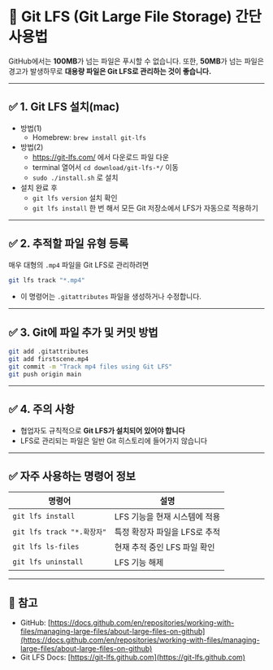 # 🧠 Git LFS (Git Large File Storage) 간단 사용법

GitHub에서는 **100MB**가 넘는 파일은 푸시할 수 없습니다.
또한, **50MB**가 넘는 파일은 경고가 발생하무로 **대용량 파일은 Git LFS로 관리하는 것이 좋습니다.**

---

## ✅ 1. Git LFS 설치(mac)
* 방법(1) 
    * Homebrew: `brew install git-lfs`
* 방법(2)
    * https://git-lfs.com/ 에서 다운로드 파일 다운
    * terminal 열어서 `cd download/git-lfs-*/` 이동
    * `sudo ./install.sh` 로 설치
* 설치 완료 후
    * `git lfs version` 설치 확인
    * `git lfs install` 한 번 해서 모든 Git 저장소에서 LFS가 자동으로 적용하기
---

## ✅ 2. 추적할 파일 유형 등록

매우 대형의 `.mp4` 파일을 Git LFS로 관리하려면
```bash
git lfs track "*.mp4"
```
* 이 명령어는 `.gitattributes` 파일을 생성하거나 수정합니다.

---

## ✅ 3. Git에 파일 추가 및 커밋 방법

```bash
git add .gitattributes
git add firstscene.mp4
git commit -m "Track mp4 files using Git LFS"
git push origin main
```

---

## ✅ 4. 주의 사항

* 협업자도 규칙적으로 **Git LFS가 설치되어 있어야 합니다**
* LFS로 관리되는 파일은 일반 Git 히스토리에 들어가지 않습니다

---

## ✅ 자주 사용하는 명령어 정보

| 명령어                     | 설명                 |
| ----------------------- | ------------------ |
| `git lfs install`       | LFS 기능을 현재 시스템에 적용 |
| `git lfs track "*.확장자"` | 특정 확장자 파일을 LFS로 추적 |
| `git lfs ls-files`      | 현재 추적 중인 LFS 파일 확인 |
| `git lfs uninstall`     | LFS 기능 해제          |

---

## 📌 참고

* GitHub: [https://docs.github.com/en/repositories/working-with-files/managing-large-files/about-large-files-on-github](https://docs.github.com/en/repositories/working-with-files/managing-large-files/about-large-files-on-github)
* Git LFS Docs: [https://git-lfs.github.com](https://git-lfs.github.com)
